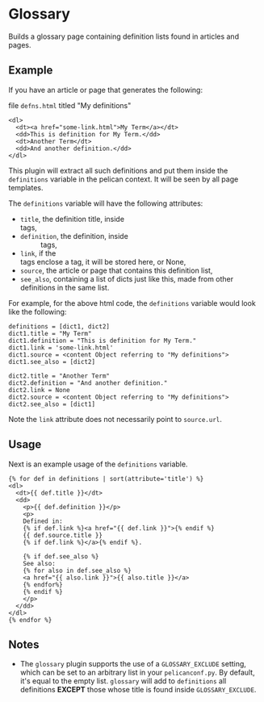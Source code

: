# Glossary

Builds a glossary page containing definition lists found in articles and
pages.


## Example

If you have an article or page that generates the following:

file `defns.html` titled "My definitions"
```
<dl>
  <dt><a href="some-link.html">My Term</a></dt>
  <dd>This is definition for My Term.</dd>
  <dt>Another Term</dt>
  <dd>And another definition.</dd>
</dl>
```

This plugin will extract all such definitions and put them inside the
`definitions` variable in the pelican context. It will be seen by all page
templates.

The `definitions` variable will have the following attributes:
+ `title`, the definition title, inside <dt> tags,
+ `definition`, the definition, inside <dd> tags,
+ `link`, if the <dt> tags enclose a <a> tag, it will be stored here, or
  None,
+ `source`, the article or page that contains this definition list,
+ `see_also`, containing a list of dicts just like this, made from other
  definitions in the same list.

For example, for the above html code, the `definitions` variable would look
like the following:

```
definitions = [dict1, dict2]
dict1.title = "My Term"
dict1.definition = "This is definition for My Term."
dict1.link = 'some-link.html'
dict1.source = <content Object referring to "My definitions">
dict1.see_also = [dict2]

dict2.title = "Another Term"
dict2.definition = "And another definition."
dict2.link = None
dict2.source = <content Object referring to "My definitions">
dict2.see_also = [dict1]
```

Note the `link` attribute does not necessarily point to `source.url`.


## Usage

Next is an example usage of the `definitions` variable.

```
{% for def in definitions | sort(attribute='title') %}
<dl>
  <dt>{{ def.title }}</dt>
  <dd>
    <p>{{ def.definition }}</p>
    <p>
    Defined in:
    {% if def.link %}<a href="{{ def.link }}">{% endif %}
    {{ def.source.title }}
    {% if def.link %}</a>{% endif %}.

    {% if def.see_also %}
    See also:
    {% for also in def.see_also %}
    <a href="{{ also.link }}">{{ also.title }}</a>
    {% endfor%}
    {% endif %}
    </p>
  </dd>
</dl>
{% endfor %}
```

## Notes

+ The `glossary` plugin supports the use of a `GLOSSARY_EXCLUDE` setting,
  which can be set to an arbitrary list in your `pelicanconf.py`. By
  default, it's equal to the empty list. `glossary` will add to
  `definitions` all definitions **EXCEPT** those whose title is found
  inside `GLOSSARY_EXCLUDE`.

